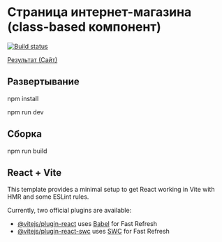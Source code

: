 
# Страница интернет-магазина (class-based компонент)

[![Build status](https://ci.appveyor.com/api/projects/status/fgmnvi6hofvyw3oy?svg=true)](https://ci.appveyor.com/project/TatianaLevoshko/react-store-class)

[Результат (Сайт)](https://tatianalevoshko.github.io/react-store-class)

## Развертывание

npm install

npm run dev

## Сборка

npm run build

## React + Vite

This template provides a minimal setup to get React working in Vite with HMR and some ESLint rules.

Currently, two official plugins are available:

- [@vitejs/plugin-react](https://github.com/vitejs/vite-plugin-react/blob/main/packages/plugin-react) uses [Babel](https://babeljs.io/) for Fast Refresh
- [@vitejs/plugin-react-swc](https://github.com/vitejs/vite-plugin-react/blob/main/packages/plugin-react-swc) uses [SWC](https://swc.rs/) for Fast Refresh
